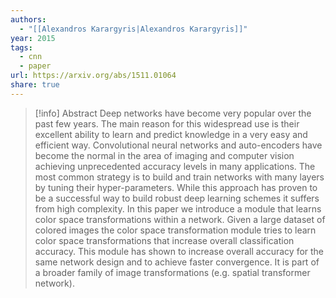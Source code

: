 ```yaml
---
authors:
  - "[[Alexandros Karargyris|Alexandros Karargyris]]"
year: 2015
tags:
  - cnn
  - paper
url: https://arxiv.org/abs/1511.01064
share: true
---
```

> [!info] Abstract
> Deep networks have become very popular over the past few years. The main reason for this widespread use is their excellent ability to learn and predict knowledge in a very easy and efficient way. Convolutional neural networks and auto-encoders have become the normal in the area of imaging and computer vision achieving unprecedented accuracy levels in many applications. The most common strategy is to build and train networks with many layers by tuning their hyper-parameters. While this approach has proven to be a successful way to build robust deep learning schemes it suffers from high complexity. In this paper we introduce a module that learns color space transformations within a network. Given a large dataset of colored images the color space transformation module tries to learn color space transformations that increase overall classification accuracy. This module has shown to increase overall accuracy for the same network design and to achieve faster convergence. It is part of a broader family of image transformations (e.g. spatial transformer network).
